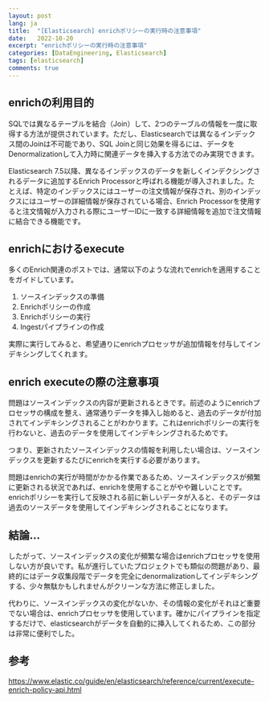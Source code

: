 ```yaml
---
layout: post
lang: ja
title:  "[Elasticsearch] enrichポリシーの実行時の注意事項"
date:   2022-10-20
excerpt: "enrichポリシーの実行時の注意事項"
categories: [DataEngineering, Elasticsearch]
tags: [elasticsearch]
comments: true
---
```


## enrichの利用目的

SQLでは異なるテーブルを結合（Join）して、2つのテーブルの情報を一度に取得する方法が提供されています。ただし、Elasticsearchでは異なるインデックス間のJoinは不可能であり、SQL Joinと同じ効果を得るには、データをDenormalizationして入力時に関連データを挿入する方法でのみ実現できます。

Elasticsearch 7.5以降、異なるインデックスのデータを新しくインデクシングされるデータに追加するEnrich Processorと呼ばれる機能が導入されました。たとえば、特定のインデックスにはユーザーの注文情報が保存され、別のインデックスにはユーザーの詳細情報が保存されている場合、Enrich Processorを使用すると注文情報が入力される際にユーザーIDに一致する詳細情報を追加で注文情報に結合できる機能です。

## enrichにおけるexecute

多くのEnrich関連のポストでは、通常以下のような流れでenrichを適用することをガイドしています。

1) ソースインデックスの準備
2) Enrichポリシーの作成
3) Enrichポリシーの実行
4) Ingestパイプラインの作成

実際に実行してみると、希望通りにenrichプロセッサが追加情報を付与してインデキシングしてくれます。

## enrich executeの際の注意事項

問題はソースインデックスの内容が更新されるときです。前述のようにenrichプロセッサの構成を整え、通常通りデータを挿入し始めると、過去のデータが付加されてインデキシングされることがわかります。これはenrichポリシーの実行を行わないと、過去のデータを使用してインデキシングされるためです。

つまり、更新されたソースインデックスの情報を利用したい場合は、ソースインデックスを更新するたびにenrichを実行する必要があります。

問題はenrichの実行が時間がかかる作業であるため、ソースインデックスが頻繁に更新される状況であれば、enrichを使用することがやや難しいことです。enrichポリシーを実行して反映される前に新しいデータが入ると、そのデータは過去のソースデータを使用してインデキシングされることになります。

## 結論...

したがって、ソースインデックスの変化が頻繁な場合はenrichプロセッサを使用しない方が良いです。私が進行していたプロジェクトでも類似の問題があり、最終的にはデータ収集段階でデータを完全にdenormalizationしてインデキシングする、少々無駄かもしれませんがクリーンな方法に修正しました。

代わりに、ソースインデックスの変化がないか、その情報の変化がそれほど重要でない場合は、enrichプロセッサを使用しています。確かにパイプラインを指定するだけで、elasticsearchがデータを自動的に挿入してくれるため、この部分は非常に便利でした。

## 参考
https://www.elastic.co/guide/en/elasticsearch/reference/current/execute-enrich-policy-api.html